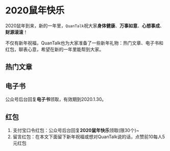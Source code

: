 # 2020鼠年快乐
2020鼠年到来，新的一年里，`QuanTalk`祝大家**身体健康**、**万事如意**、**心想事成**、**财源滚滚**！

不仅有新年祝福，QuanTalk也为大家准备了一些新年礼物：热门文章、电子书和红包，聊表心意，希望在新的一年里能帮到大家。

## 热门文章

## 电子书
公众号后台回复**电子书**领取，有效期到2020.1.30。

## 红包
1. 支付宝口令红包：公众号后台回复**2020鼠年快乐**领取(限30个)~
2. 留言红包：在本文下面留下新年祝福或想对QuanTalk说的话，点赞前10每人5元红包